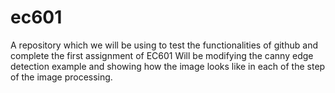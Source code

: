 # ec601
A repository which we will be using to test the functionalities of github and complete the first assignment of EC601
Will be modifying the canny edge detection example and showing how the image looks like in each of the step of the image processing.
